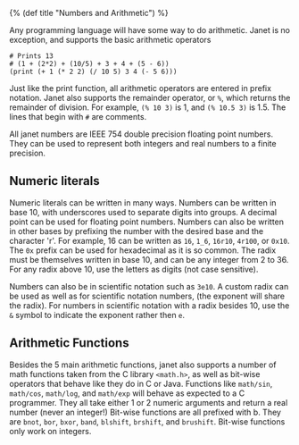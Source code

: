 {% (def title "Numbers and Arithmetic") %}

Any programming language will have some way to do arithmetic. Janet is no exception,
and supports the basic arithmetic operators

```janet
# Prints 13
# (1 + (2*2) + (10/5) + 3 + 4 + (5 - 6))
(print (+ 1 (* 2 2) (/ 10 5) 3 4 (- 5 6)))
```

Just like the print function, all arithmetic operators are entered in
prefix notation. Janet also supports the remainder operator, or `%`, which returns
the remainder of division. For example, `(% 10 3)` is 1, and `(% 10.5 3)` is
1.5. The lines that begin with `#` are comments.

All janet numbers are IEEE 754 double precision floating point numbers. They can be used to represent
both integers and real numbers to a finite precision.

## Numeric literals

Numeric literals can be written in many ways. Numbers can be written in base 10, with
underscores used to separate digits into groups. A decimal point can be used for floating
point numbers. Numbers can also be written in other bases by prefixing the number with the desired
base and the character 'r'. For example, 16 can be written as `16`, `1_6`, `16r10`, `4r100`, or `0x10`. The
`0x` prefix can be used for hexadecimal as it is so common. The radix must be themselves written in base 10, and
can be any integer from 2 to 36. For any radix above 10, use the letters as digits (not case sensitive).

Numbers can also be in scientific notation such as `3e10`. A custom radix can be used as well
as for scientific notation numbers, (the exponent will share the radix). For numbers in scientific
notation with a radix besides 10, use the `&` symbol to indicate the exponent rather then `e`.

## Arithmetic Functions

Besides the 5 main arithmetic functions, janet also supports a number of math functions
taken from the C library `<math.h>`, as well as bit-wise operators that behave like they
do in C or Java. Functions like `math/sin`, `math/cos`, `math/log`, and `math/exp` will
behave as expected to a C programmer. They all take either 1 or 2 numeric arguments and
return a real number (never an integer!) Bit-wise functions are all prefixed with b.
They are `bnot`, `bor`, `bxor`, `band`, `blshift`, `brshift`, and `brushift`. Bit-wise
functions only work on integers.

